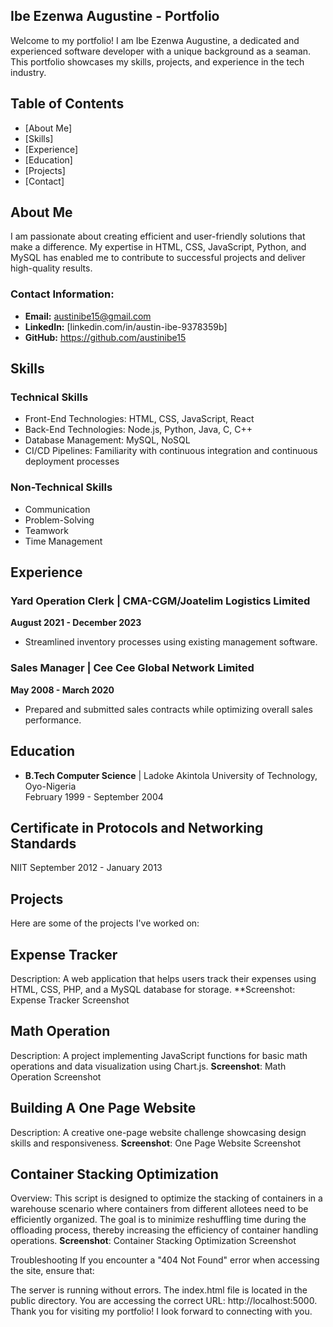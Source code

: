 ## Ibe Ezenwa Augustine - Portfolio

Welcome to my portfolio! I am Ibe Ezenwa Augustine, a dedicated and experienced software developer with a unique background as a seaman. This portfolio showcases my skills, projects, and experience in the tech industry.

## Table of Contents  
- [About Me] 
- [Skills]
- [Experience] 
- [Education] 
- [Projects]
- [Contact] 

## About Me  
I am passionate about creating efficient and user-friendly solutions that make a difference. My expertise in HTML, CSS, JavaScript, Python, and MySQL has enabled me to contribute to successful projects and deliver high-quality results.  

### Contact Information:  
- **Email:** austinibe15@gmail.com  
- **LinkedIn:** [linkedin.com/in/austin-ibe-9378359b]
- **GitHub:** https://github.com/austinibe15 

## Skills  

### Technical Skills  
- Front-End Technologies: HTML, CSS, JavaScript, React
- Back-End Technologies: Node.js, Python, Java, C, C++ 
- Database Management: MySQL, NoSQL
- CI/CD Pipelines: Familiarity with continuous integration and continuous deployment processes

### Non-Technical Skills  
- Communication  
- Problem-Solving  
- Teamwork  
- Time Management  

## Experience  

### Yard Operation Clerk | CMA-CGM/Joatelim Logistics Limited  
**August 2021 - December 2023**  
- Streamlined inventory processes using existing management software.  

### Sales Manager | Cee Cee Global Network Limited  
**May 2008 - March 2020**  
- Prepared and submitted sales contracts while optimizing overall sales performance.  

## Education  

- **B.Tech Computer Science** | Ladoke Akintola University of Technology, Oyo-Nigeria  
  February 1999 - September 2004  

##  Certificate in Protocols and Networking Standards
NIIT
September 2012 - January 2013

## Projects
Here are some of the projects I've worked on:

## Expense Tracker
Description: A web application that helps users track their expenses using HTML, CSS, PHP, and a MySQL database for storage.
**Screenshot: Expense Tracker Screenshot

## Math Operation
Description: A project implementing JavaScript functions for basic math operations and data visualization using Chart.js.
**Screenshot**: Math Operation Screenshot

## Building A One Page Website
Description: A creative one-page website challenge showcasing design skills and responsiveness.
**Screenshot**: One Page Website Screenshot

## Container Stacking Optimization
Overview: This script is designed to optimize the stacking of containers in a warehouse scenario where containers from different allotees need to be efficiently organized. The goal is to minimize reshuffling time during the offloading process, thereby increasing the efficiency of container handling operations.
**Screenshot**: Container Stacking Optimization Screenshot

Troubleshooting
If you encounter a "404 Not Found" error when accessing the site, ensure that:

The server is running without errors.
The index.html file is located in the public directory.
You are accessing the correct URL: http://localhost:5000.
Thank you for visiting my portfolio! I look forward to connecting with you.